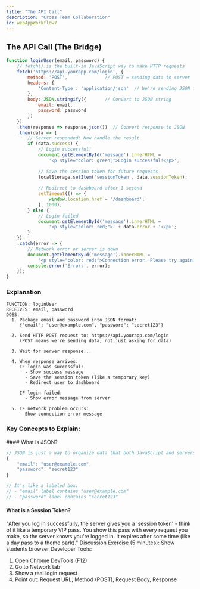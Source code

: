 ```yaml
---
title: "The API Call"
description: "Cross Team Collaboration"
id: webAppWorkflow7
---
```


## The API Call (The Bridge)
```js
function loginUser(email, password) {
    // fetch() is the built-in JavaScript way to make HTTP requests
    fetch('https://api.yourapp.com/login', {
        method: 'POST',              // POST = sending data to server
        headers: {
            'Content-Type': 'application/json'  // We're sending JSON format
        },
        body: JSON.stringify({       // Convert to JSON string
            email: email,
            password: password
        })
    })
    .then(response => response.json())  // Convert response to JSON
    .then(data => {
        // Server responded! Now handle the result
        if (data.success) {
            // Login successful!
            document.getElementById('message').innerHTML = 
                '<p style="color: green;">Login successful!</p>';
            
            // Save the session token for future requests
            localStorage.setItem('sessionToken', data.sessionToken);
            
            // Redirect to dashboard after 1 second
            setTimeout(() => {
                window.location.href = '/dashboard';
            }, 1000);
        } else {
            // Login failed
            document.getElementById('message').innerHTML = 
                '<p style="color: red;">' + data.error + '</p>';
        }
    })
    .catch(error => {
        // Network error or server is down
        document.getElementById('message').innerHTML = 
            '<p style="color: red;">Connection error. Please try again.</p>';
        console.error('Error:', error);
    });
}
```
### Explanation
```
FUNCTION: loginUser
RECEIVES: email, password
DOES:
  1. Package email and password into JSON format:
     {"email": "user@example.com", "password": "secret123"}
  
  2. Send HTTP POST request to: https://api.yourapp.com/login
     (POST means we're sending data, not just asking for data)
  
  3. Wait for server response...
  
  4. When response arrives:
     IF login was successful:
       - Show success message
       - Save the session token (like a temporary key)
       - Redirect user to dashboard
     
     IF login failed:
       - Show error message from server
  
  5. IF network problem occurs:
     - Show connection error message
```

### Key Concepts to Explain:
#### What is JSON?
```js
// JSON is just a way to organize data that both JavaScript and servers understand
{
    "email": "user@example.com",
    "password": "secret123"
}

// It's like a labeled box:
// - "email" label contains "user@example.com"
// - "password" label contains "secret123"
```

#### What is a Session Token?
"After you log in successfully, the server gives you a 'session token' - think of it like a temporary VIP pass. You show this pass with every request you make, so the server knows you're logged in. It expires after some time (like a day pass to a theme park)."
Discussion Exercise (5 minutes):
Show students browser Developer Tools:

1. Open Chrome DevTools (F12)
2. Go to Network tab
3. Show a real login request
4. Point out: Request URL, Method (POST), Request Body, Response